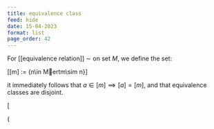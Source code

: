 ```yaml
---
title: equivalence class
feed: hide
date: 15-04-2023
format: list
page_order: 42
---
```



For [[equivalence relation]] $\sim$ on set $M$, we define the set:

\[[m] := \{n\in Mertm\sim n\}\]


it immediately follows that $a\in[m]\implies[a]=[m]$, and that equivalence classes are disjoint.



\[

\(